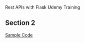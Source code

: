 Rest APIs with Flask Udemy Training

## Section 2 

[Sample Code](https://github.com/schoolofcode-me/rest-api-sections/tree/master/section2)
